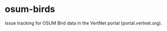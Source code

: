 osum-birds
==========

Issue tracking for OSUM Bird data in the VertNet portal (portal.vertnet.org).
